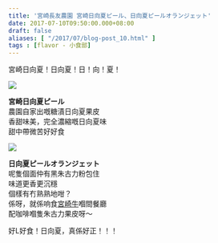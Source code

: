 ```yaml
---
title: '宮崎長友農園 宮崎日向夏ピール、日向夏ピールオランジェット'
date: 2017-07-10T09:50:00.000+08:00
draft: false
aliases: [ "/2017/07/blog-post_10.html" ]
tags : [flavor - 小食部]
---
```


宮崎日向夏！日向夏！日！向！夏！  

[![](https://c1.staticflickr.com/5/4057/35259147690_e2dc7d82c1_z.jpg)](https://c1.staticflickr.com/5/4057/35259147690_e2dc7d82c1_z.jpg)

**宮崎日向夏ピール**  
農園自家出嘅糖漬日向夏果皮  
香甜味美，完全濃縮嘅日向夏味  
甜中帶微苦好好食  

[![](https://c1.staticflickr.com/5/4044/35477546582_1617b2f500_z.jpg)](https://c1.staticflickr.com/5/4044/35477546582_1617b2f500_z.jpg)

**日向夏ピールオランジェット**  
呢隻個面仲有黑朱古力粉包住  
味道更香更沉穩  
個樣有冇熟熟地咁？  
係呀，就係响食[宮崎牛](http://www.hidie.net/2017/01/happy-days-day-3_25.html)嗰間餐廳  
配咖啡嗰隻朱古力果皮呀～  
  
好L好食！日向夏，真係好正！！！